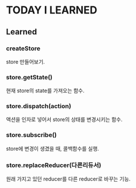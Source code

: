 # TODAY I LEARNED

## Learned

### createStore

store 만들어보기.

### store.getState()

현재 store의 state를 가져오는 함수.

### store.dispatch(action)

액션을 인자로 넣어서 store의 상태를 변경시키는 함수.

### store.subscribe()

store에 변경이 생겼을 때, 콜백함수를 실행.

### store.replaceReducer(다른리듀서)

원래 가지고 있던 reducer를 다른 reducer로 바꾸는 기능.
